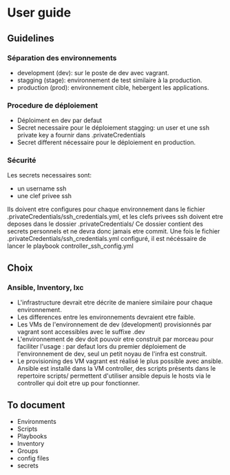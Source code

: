 User guide
======

## Guidelines
### Séparation des environnements
* development (dev): sur le poste de dev avec vagrant.
* stagging (stage): environnement de test similaire à la production.
* production (prod): environnement cible, hebergent les applications.

### Procedure de déploiement
* Déploiment en dev par defaut
* Secret necessaire pour le déploiement stagging: un user et une ssh private key a fournir dans .privateCredentials
* Secret different nécessaire pour le déploiement en production.

### Sécurité
Les secrets necessaires sont:
* un username ssh
* une clef privee ssh

Ils doivent etre configures pour chaque environnement dans le fichier .privateCredentials/ssh_credentials.yml, et les clefs privees ssh doivent etre deposes dans le dossier .privateCredentials/ Ce dossier contient des secrets personnels et ne devra donc jamais etre commit.
Une fois le fichier .privateCredentials/ssh_credentials.yml configuré, il est nécéssaire de lancer le playbook controller_ssh_config.yml

## Choix
### Ansible, Inventory, lxc
* L'infrastructure devrait etre décrite de maniere similaire pour chaque environnement.
* Les differences entre les environnements devraient etre faible.
* Les VMs de l'environnement de dev (development) provisionnés par vagrant sont accessibles avec le suffixe .dev
* L'environnement de dev doit pouvoir etre construit par morceau pour faciliter l'usage : par defaut lors du premier déploiement de l'environnement de dev, seul un petit noyau de l'infra est construit.
* Le provisioning des VM vagrant est réalisé le plus possible avec ansible. Ansible est installé dans la VM controller, des scripts présents dans le repertoire scripts/ permettent d'utiliser ansible depuis le hosts via le controller qui doit etre up pour fonctionner.


## To document
* Environments
* Scripts
* Playbooks
* Inventory
* Groups
* config files
* secrets

